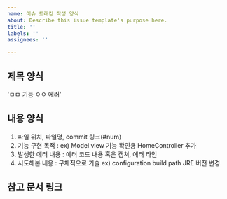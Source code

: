 ```yaml
---
name: 이슈 트래킹 작성 양식
about: Describe this issue template's purpose here.
title: ''
labels: ''
assignees: ''

---
```


## 제목 양식
'ㅁㅁ 기능 ㅇㅇ 에러'

## 내용 양식
1) 파일 위치, 파일명, commit 링크(#num)
2) 기능 구현 목적 : ex) Model view 기능 확인용 HomeController 추가
3) 발생한 에러 내용 : 에러 코드 내용 혹은 캡쳐, 에러 라인
4) 시도해본 내용 : 구체적으로 기술
    ex) configuration build path JRE 버전 변경

## 참고 문서 링크
